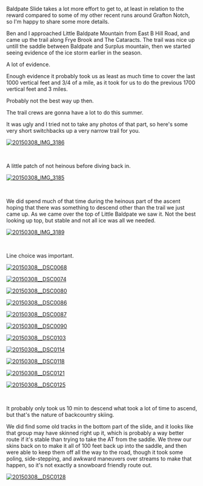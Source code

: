 <html><body><p>Baldpate Slide takes a lot more effort to get to, at least in relation to the reward compared to some of my other recent runs around Grafton Notch, so I'm happy to share some more details.



Ben and I approached Little Baldpate Mountain from East B Hill Road, and came up the trail along Frye Brook and The Cataracts. The trail was nice up untill the saddle between Baldpate and Surplus mountain, then we started seeing evidence of the ice storm earlier in the season.



A lot of evidence.



Enough evidence it probably took us as least as much time to cover the last 1000 vertical feet and 3/4 of a mile, as it took for us to do the previous 1700 vertical feet and 3 miles.



Probably not the best way up then.



The trail crews are gonna have a lot to do this summer.



It was ugly and I tried not to take any photos of that part, so here's some very short switchbacks up a very narrow trail for you.



<a href="http://alexkerney.com/wp-content/uploads/2015/03/20150308_IMG_3186.jpg"><img class="alignnone size-large wp-image-2175 [ftmt_id] nofotomoto" src="http://alexkerney.com/wp-content/uploads/2015/03/20150308_IMG_3186-840x1120.jpg" alt="20150308_IMG_3186"></a>



 



A little patch of not heinous before diving back in.



<a href="http://alexkerney.com/wp-content/uploads/2015/03/20150308_IMG_3185.jpg"><img class="alignnone size-large wp-image-2172 [ftmt_id] nofotomoto" src="http://alexkerney.com/wp-content/uploads/2015/03/20150308_IMG_3185-840x298.jpg" alt="20150308_IMG_3185"></a>



 



We did spend much of that time during the heinous part of the ascent hoping that there was something to descend other than the trail we just came up. As we came over the top of Little Baldpate we saw it. Not the best looking up top, but stable and not all ice was all we needed.



<a href="http://alexkerney.com/wp-content/uploads/2015/03/20150308_IMG_3189.jpg"><img class="alignnone size-large wp-image-2173 [ftmt_id] nofotomoto" src="http://alexkerney.com/wp-content/uploads/2015/03/20150308_IMG_3189-840x304.jpg" alt="20150308_IMG_3189"></a>



 



Line choice was important.



<a href="http://alexkerney.com/wp-content/uploads/2015/03/20150308__DSC0068.jpg"><img class="alignnone size-large wp-image-2160 [ftmt_id] nofotomoto" src="http://alexkerney.com/wp-content/uploads/2015/03/20150308__DSC0068-840x558.jpg" alt="20150308__DSC0068"></a>



<a href="http://alexkerney.com/wp-content/uploads/2015/03/20150308__DSC0074.jpg"><img class="alignnone size-large wp-image-2161 [ftmt_id] nofotomoto" src="http://alexkerney.com/wp-content/uploads/2015/03/20150308__DSC0074-840x1265.jpg" alt="20150308__DSC0074"></a>



<a href="http://alexkerney.com/wp-content/uploads/2015/03/20150308__DSC0080.jpg"><img class="alignnone size-large wp-image-2162 [ftmt_id] nofotomoto" src="http://alexkerney.com/wp-content/uploads/2015/03/20150308__DSC0080-840x1265.jpg" alt="20150308__DSC0080"></a>



<a href="http://alexkerney.com/wp-content/uploads/2015/03/20150308__DSC0086.jpg"><img class="alignnone size-large wp-image-2163 [ftmt_id] nofotomoto" src="http://alexkerney.com/wp-content/uploads/2015/03/20150308__DSC0086-840x1265.jpg" alt="20150308__DSC0086"></a>



<a href="http://alexkerney.com/wp-content/uploads/2015/03/20150308__DSC0087.jpg"><img class="alignnone size-large wp-image-2164 [ftmt_id] nofotomoto" src="http://alexkerney.com/wp-content/uploads/2015/03/20150308__DSC0087-840x1265.jpg" alt="20150308__DSC0087"></a>



<a href="http://alexkerney.com/wp-content/uploads/2015/03/20150308__DSC0090.jpg"><img class="alignnone size-large wp-image-2165 [ftmt_id] nofotomoto" src="http://alexkerney.com/wp-content/uploads/2015/03/20150308__DSC0090-840x1265.jpg" alt="20150308__DSC0090"></a>



<a href="http://alexkerney.com/wp-content/uploads/2015/03/20150308__DSC0103.jpg"><img class="alignnone size-large wp-image-2166 [ftmt_id] nofotomoto" src="http://alexkerney.com/wp-content/uploads/2015/03/20150308__DSC0103-840x558.jpg" alt="20150308__DSC0103"></a>



<a href="http://alexkerney.com/wp-content/uploads/2015/03/20150308__DSC0114.jpg"><img class="alignnone size-large wp-image-2167 [ftmt_id] nofotomoto" src="http://alexkerney.com/wp-content/uploads/2015/03/20150308__DSC0114-840x1265.jpg" alt="20150308__DSC0114"></a>



<a href="http://alexkerney.com/wp-content/uploads/2015/03/20150308__DSC0118.jpg"><img class="alignnone size-large wp-image-2168 [ftmt_id] nofotomoto" src="http://alexkerney.com/wp-content/uploads/2015/03/20150308__DSC0118-840x1260.jpg" alt="20150308__DSC0118"></a>



<a href="http://alexkerney.com/wp-content/uploads/2015/03/20150308__DSC0121.jpg"><img class="alignnone size-large wp-image-2169 [ftmt_id] nofotomoto" src="http://alexkerney.com/wp-content/uploads/2015/03/20150308__DSC0121-840x1265.jpg" alt="20150308__DSC0121"></a>



<a href="http://alexkerney.com/wp-content/uploads/2015/03/20150308__DSC0125.jpg"><img class="alignnone size-large wp-image-2170 [ftmt_id] nofotomoto" src="http://alexkerney.com/wp-content/uploads/2015/03/20150308__DSC0125-840x1265.jpg" alt="20150308__DSC0125"></a>



 



It probably only took us 10 min to descend what took a lot of time to ascend, but that's the nature of backcountry skiing.



We did find some old tracks in the bottom part of the slide, and it looks like that group may have skinned right up it, which is probably a way better route if it's stable than trying to take the AT from the saddle. We threw our skins back on to make it all of 100 feet back up into the saddle, and then were able to keep them off all the way to the road, though it took some poling, side-stepping, and awkward maneuvers over streams to make that happen, so it's not exactly a snowboard friendly route out.



<a href="http://alexkerney.com/wp-content/uploads/2015/03/20150308__DSC0128.jpg"><img class="alignnone size-large wp-image-2171 [ftmt_id] nofotomoto" src="http://alexkerney.com/wp-content/uploads/2015/03/20150308__DSC0128-840x558.jpg" alt="20150308__DSC0128"></a></p></body></html>